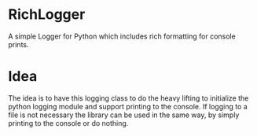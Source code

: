 # RichLogger

A simple Logger for Python which includes rich formatting for console prints.

# Idea

The idea is to have this logging class to do the heavy lifting to initialize the python logging module and support printing to the console.
If logging to a file is not necessary the library can be used in the same way, by simply printing to the console or do nothing.

